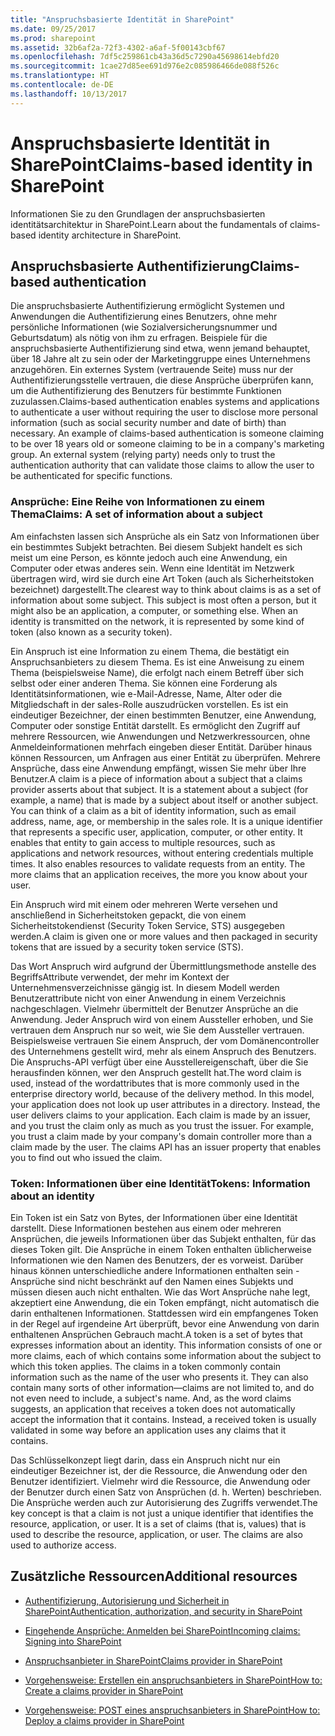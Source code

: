 ```yaml
---
title: "Anspruchsbasierte Identität in SharePoint"
ms.date: 09/25/2017
ms.prod: sharepoint
ms.assetid: 32b6af2a-72f3-4302-a6af-5f00143cbf67
ms.openlocfilehash: 7df5c259861cb43a36d5c7290a45698614ebfd20
ms.sourcegitcommit: 1cae27d85ee691d976e2c085986466de088f526c
ms.translationtype: HT
ms.contentlocale: de-DE
ms.lasthandoff: 10/13/2017
---
```

# <a name="claims-based-identity-in-sharepoint"></a><span data-ttu-id="6e4f7-102">Anspruchsbasierte Identität in SharePoint</span><span class="sxs-lookup"><span data-stu-id="6e4f7-102">Claims-based identity in SharePoint</span></span>
<span data-ttu-id="6e4f7-103">Informationen Sie zu den Grundlagen der anspruchsbasierten identitätsarchitektur in SharePoint.</span><span class="sxs-lookup"><span data-stu-id="6e4f7-103">Learn about the fundamentals of claims-based identity architecture in SharePoint.</span></span>
## <a name="claims-based-authentication"></a><span data-ttu-id="6e4f7-104">Anspruchsbasierte Authentifizierung</span><span class="sxs-lookup"><span data-stu-id="6e4f7-104">Claims-based authentication</span></span>

<span data-ttu-id="6e4f7-p101">Die anspruchsbasierte Authentifizierung ermöglicht Systemen und Anwendungen die Authentifizierung eines Benutzers, ohne mehr persönliche Informationen (wie Sozialversicherungsnummer und Geburtsdatum) als nötig von ihm zu erfragen. Beispiele für die anspruchsbasierte Authentifizierung sind etwa, wenn jemand behauptet, über 18 Jahre alt zu sein oder der Marketinggruppe eines Unternehmens anzugehören. Ein externes System (vertrauende Seite) muss nur der Authentifizierungsstelle vertrauen, die diese Ansprüche überprüfen kann, um die Authentifizierung des Benutzers für bestimmte Funktionen zuzulassen.</span><span class="sxs-lookup"><span data-stu-id="6e4f7-p101">Claims-based authentication enables systems and applications to authenticate a user without requiring the user to disclose more personal information (such as social security number and date of birth) than necessary. An example of claims-based authentication is someone claiming to be over 18 years old or someone claiming to be in a company's marketing group. An external system (relying party) needs only to trust the authentication authority that can validate those claims to allow the user to be authenticated for specific functions.</span></span>
  
    
    

### <a name="claims-a-set-of-information-about-a-subject"></a><span data-ttu-id="6e4f7-108">Ansprüche: Eine Reihe von Informationen zu einem Thema</span><span class="sxs-lookup"><span data-stu-id="6e4f7-108">Claims: A set of information about a subject</span></span>

<span data-ttu-id="6e4f7-p102">Am einfachsten lassen sich Ansprüche als ein Satz von Informationen über ein bestimmtes Subjekt betrachten. Bei diesem Subjekt handelt es sich meist um eine Person, es könnte jedoch auch eine Anwendung, ein Computer oder etwas anderes sein. Wenn eine Identität im Netzwerk übertragen wird, wird sie durch eine Art Token (auch als Sicherheitstoken bezeichnet) dargestellt.</span><span class="sxs-lookup"><span data-stu-id="6e4f7-p102">The clearest way to think about claims is as a set of information about some subject. This subject is most often a person, but it might also be an application, a computer, or something else. When an identity is transmitted on the network, it is represented by some kind of token (also known as a security token).</span></span> 
  
    
    
<span data-ttu-id="6e4f7-p103">Ein Anspruch ist eine Information zu einem Thema, die bestätigt ein Anspruchsanbieters zu diesem Thema. Es ist eine Anweisung zu einem Thema (beispielsweise Name), die erfolgt nach einem Betreff über sich selbst oder einer anderen Thema. Sie können eine Forderung als Identitätsinformationen, wie e-Mail-Adresse, Name, Alter oder die Mitgliedschaft in der sales-Rolle auszudrücken vorstellen. Es ist ein eindeutiger Bezeichner, der einen bestimmten Benutzer, eine Anwendung, Computer oder sonstige Entität darstellt. Es ermöglicht den Zugriff auf mehrere Ressourcen, wie Anwendungen und Netzwerkressourcen, ohne Anmeldeinformationen mehrfach eingeben dieser Entität. Darüber hinaus können Ressourcen, um Anfragen aus einer Entität zu überprüfen. Mehrere Ansprüche, dass eine Anwendung empfängt, wissen Sie mehr über Ihre Benutzer.</span><span class="sxs-lookup"><span data-stu-id="6e4f7-p103">A claim is a piece of information about a subject that a claims provider asserts about that subject. It is a statement about a subject (for example, a name) that is made by a subject about itself or another subject. You can think of a claim as a bit of identity information, such as email address, name, age, or membership in the sales role. It is a unique identifier that represents a specific user, application, computer, or other entity. It enables that entity to gain access to multiple resources, such as applications and network resources, without entering credentials multiple times. It also enables resources to validate requests from an entity. The more claims that an application receives, the more you know about your user.</span></span>
  
    
    
<span data-ttu-id="6e4f7-119">Ein Anspruch wird mit einem oder mehreren Werte versehen und anschließend in Sicherheitstoken gepackt, die von einem Sicherheitstokendienst (Security Token Service, STS) ausgegeben werden.</span><span class="sxs-lookup"><span data-stu-id="6e4f7-119">A claim is given one or more values and then packaged in security tokens that are issued by a security token service (STS).</span></span>
  
    
    
<span data-ttu-id="6e4f7-p104">Das Wort Anspruch wird aufgrund der Übermittlungsmethode anstelle des BegriffsAttribute verwendet, der mehr im Kontext der Unternehmensverzeichnisse gängig ist. In diesem Modell werden Benutzerattribute nicht von einer Anwendung in einem Verzeichnis nachgeschlagen. Vielmehr übermittelt der Benutzer Ansprüche an die Anwendung. Jeder Anspruch wird von einem Aussteller erhoben, und Sie vertrauen dem Anspruch nur so weit, wie Sie dem Aussteller vertrauen. Beispielsweise vertrauen Sie einem Anspruch, der vom Domänencontroller des Unternehmens gestellt wird, mehr als einem Anspruch des Benutzers. Die Anspruchs-API verfügt über eine Ausstellereigenschaft, über die Sie herausfinden können, wer den Anspruch gestellt hat.</span><span class="sxs-lookup"><span data-stu-id="6e4f7-p104">The word claim is used, instead of the wordattributes that is more commonly used in the enterprise directory world, because of the delivery method. In this model, your application does not look up user attributes in a directory. Instead, the user delivers claims to your application. Each claim is made by an issuer, and you trust the claim only as much as you trust the issuer. For example, you trust a claim made by your company's domain controller more than a claim made by the user. The claims API has an issuer property that enables you to find out who issued the claim.</span></span>
  
    
    

### <a name="tokens-information-about-an-identity"></a><span data-ttu-id="6e4f7-126">Token: Informationen über eine Identität</span><span class="sxs-lookup"><span data-stu-id="6e4f7-126">Tokens: Information about an identity</span></span>

<span data-ttu-id="6e4f7-p105">Ein Token ist ein Satz von Bytes, der Informationen über eine Identität darstellt. Diese Informationen bestehen aus einem oder mehreren Ansprüchen, die jeweils Informationen über das Subjekt enthalten, für das dieses Token gilt. Die Ansprüche in einem Token enthalten üblicherweise Informationen wie den Namen des Benutzers, der es vorweist. Darüber hinaus können unterschiedliche andere Informationen enthalten sein - Ansprüche sind nicht beschränkt auf den Namen eines Subjekts und müssen diesen auch nicht enthalten. Wie das Wort Ansprüche nahe legt, akzeptiert eine Anwendung, die ein Token empfängt, nicht automatisch die darin enthaltenen Informationen. Stattdessen wird ein empfangenes Token in der Regel auf irgendeine Art überprüft, bevor eine Anwendung von darin enthaltenen Ansprüchen Gebrauch macht.</span><span class="sxs-lookup"><span data-stu-id="6e4f7-p105">A token is a set of bytes that expresses information about an identity. This information consists of one or more claims, each of which contains some information about the subject to which this token applies. The claims in a token commonly contain information such as the name of the user who presents it. They can also contain many sorts of other information—claims are not limited to, and do not even need to include, a subject's name. And, as the word claims suggests, an application that receives a token does not automatically accept the information that it contains. Instead, a received token is usually validated in some way before an application uses any claims that it contains.</span></span>
  
    
    
<span data-ttu-id="6e4f7-p106">Das Schlüsselkonzept liegt darin, dass ein Anspruch nicht nur ein eindeutiger Bezeichner ist, der die Ressource, die Anwendung oder den Benutzer identifiziert. Vielmehr wird die Ressource, die Anwendung oder der Benutzer durch einen Satz von Ansprüchen (d. h. Werten) beschrieben. Die Ansprüche werden auch zur Autorisierung des Zugriffs verwendet.</span><span class="sxs-lookup"><span data-stu-id="6e4f7-p106">The key concept is that a claim is not just a unique identifier that identifies the resource, application, or user. It is a set of claims (that is, values) that is used to describe the resource, application, or user. The claims are also used to authorize access.</span></span>
  
    
    

## <a name="additional-resources"></a><span data-ttu-id="6e4f7-136">Zusätzliche Ressourcen</span><span class="sxs-lookup"><span data-stu-id="6e4f7-136">Additional resources</span></span>
<span data-ttu-id="6e4f7-137"><a name="SP15_RoleInheritance_AdditionalResources"> </a></span><span class="sxs-lookup"><span data-stu-id="6e4f7-137"><a name="SP15_RoleInheritance_AdditionalResources"> </a></span></span>


-  [<span data-ttu-id="6e4f7-138">Authentifizierung, Autorisierung und Sicherheit in SharePoint</span><span class="sxs-lookup"><span data-stu-id="6e4f7-138">Authentication, authorization, and security in SharePoint</span></span>](authentication-authorization-and-security-in-sharepoint.md)
    
  
-  [<span data-ttu-id="6e4f7-139">Eingehende Ansprüche: Anmelden bei SharePoint</span><span class="sxs-lookup"><span data-stu-id="6e4f7-139">Incoming claims: Signing into SharePoint</span></span>](incoming-claims-signing-into-sharepoint.md)
    
  
-  [<span data-ttu-id="6e4f7-140">Anspruchsanbieter in SharePoint</span><span class="sxs-lookup"><span data-stu-id="6e4f7-140">Claims provider in SharePoint</span></span>](claims-provider-in-sharepoint.md)
    
  
-  [<span data-ttu-id="6e4f7-141">Vorgehensweise: Erstellen ein anspruchsanbieters in SharePoint</span><span class="sxs-lookup"><span data-stu-id="6e4f7-141">How to: Create a claims provider in SharePoint</span></span>](how-to-create-a-claims-provider-in-sharepoint.md)
    
  
-  [<span data-ttu-id="6e4f7-142">Vorgehensweise: POST eines anspruchsanbieters in SharePoint</span><span class="sxs-lookup"><span data-stu-id="6e4f7-142">How to: Deploy a claims provider in SharePoint</span></span>](how-to-deploy-a-claims-provider-in-sharepoint.md)
    
  

